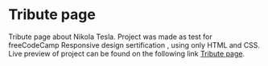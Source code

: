 # Tribute page

Tribute page about Nikola Tesla. Project was made as test for freeCodeCamp Responsive design sertification , using only HTML and CSS.
Live preview of project can be found on the following link [Tribute page](https://codepen.io/nikolar92/full/OawYZv/).
